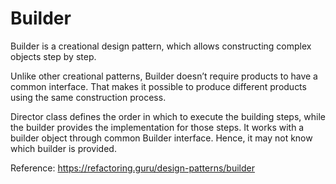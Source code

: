 # Builder

Builder is a creational design pattern, which allows constructing complex objects step by step.

Unlike other creational patterns, Builder doesn’t require products to have a common interface. That makes it possible to
produce different products using the same construction process.

Director class defines the order in which to execute the building steps, while the builder provides the implementation
for those steps. It works with a builder object through common Builder interface. Hence, it may not know which builder
is provided.

Reference: https://refactoring.guru/design-patterns/builder